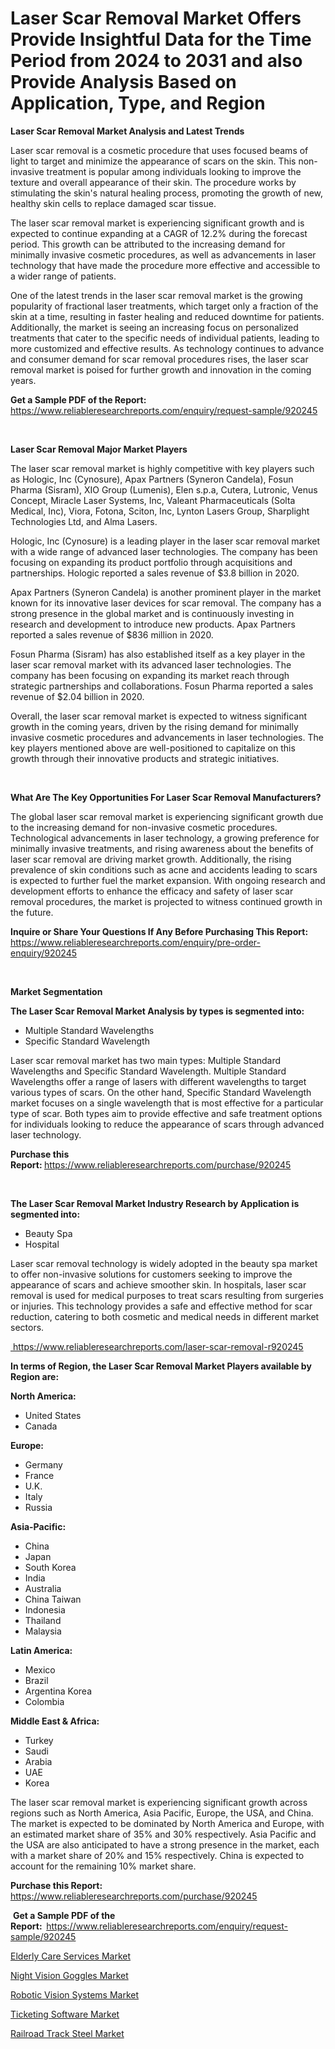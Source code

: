 <p><h1>Laser Scar Removal Market Offers Provide Insightful Data for the Time Period from 2024 to 2031 and also Provide Analysis Based on Application, Type, and Region</h1></p><p><strong>Laser Scar Removal Market Analysis and Latest Trends</strong></p>
<p><p>Laser scar removal is a cosmetic procedure that uses focused beams of light to target and minimize the appearance of scars on the skin. This non-invasive treatment is popular among individuals looking to improve the texture and overall appearance of their skin. The procedure works by stimulating the skin's natural healing process, promoting the growth of new, healthy skin cells to replace damaged scar tissue.</p><p>The laser scar removal market is experiencing significant growth and is expected to continue expanding at a CAGR of 12.2% during the forecast period. This growth can be attributed to the increasing demand for minimally invasive cosmetic procedures, as well as advancements in laser technology that have made the procedure more effective and accessible to a wider range of patients.</p><p>One of the latest trends in the laser scar removal market is the growing popularity of fractional laser treatments, which target only a fraction of the skin at a time, resulting in faster healing and reduced downtime for patients. Additionally, the market is seeing an increasing focus on personalized treatments that cater to the specific needs of individual patients, leading to more customized and effective results. As technology continues to advance and consumer demand for scar removal procedures rises, the laser scar removal market is poised for further growth and innovation in the coming years.</p></p>
<p><strong>Get a Sample PDF of the Report:&nbsp;</strong> <a href="https://www.reliableresearchreports.com/enquiry/request-sample/920245">https://www.reliableresearchreports.com/enquiry/request-sample/920245</a></p>
<p>&nbsp;</p>
<p><strong>Laser Scar Removal Major Market Players</strong></p>
<p><p>The laser scar removal market is highly competitive with key players such as Hologic, Inc (Cynosure), Apax Partners (Syneron Candela), Fosun Pharma (Sisram), XIO Group (Lumenis), Elen s.p.a, Cutera, Lutronic, Venus Concept, Miracle Laser Systems, Inc, Valeant Pharmaceuticals (Solta Medical, Inc), Viora, Fotona, Sciton, Inc, Lynton Lasers Group, Sharplight Technologies Ltd, and Alma Lasers.</p><p>Hologic, Inc (Cynosure) is a leading player in the laser scar removal market with a wide range of advanced laser technologies. The company has been focusing on expanding its product portfolio through acquisitions and partnerships. Hologic reported a sales revenue of $3.8 billion in 2020.</p><p>Apax Partners (Syneron Candela) is another prominent player in the market known for its innovative laser devices for scar removal. The company has a strong presence in the global market and is continuously investing in research and development to introduce new products. Apax Partners reported a sales revenue of $836 million in 2020.</p><p>Fosun Pharma (Sisram) has also established itself as a key player in the laser scar removal market with its advanced laser technologies. The company has been focusing on expanding its market reach through strategic partnerships and collaborations. Fosun Pharma reported a sales revenue of $2.04 billion in 2020.</p><p>Overall, the laser scar removal market is expected to witness significant growth in the coming years, driven by the rising demand for minimally invasive cosmetic procedures and advancements in laser technologies. The key players mentioned above are well-positioned to capitalize on this growth through their innovative products and strategic initiatives.</p></p>
<p>&nbsp;</p>
<p><strong>What Are The Key Opportunities For Laser Scar Removal Manufacturers?</strong></p>
<p><p>The global laser scar removal market is experiencing significant growth due to the increasing demand for non-invasive cosmetic procedures. Technological advancements in laser technology, a growing preference for minimally invasive treatments, and rising awareness about the benefits of laser scar removal are driving market growth. Additionally, the rising prevalence of skin conditions such as acne and accidents leading to scars is expected to further fuel the market expansion. With ongoing research and development efforts to enhance the efficacy and safety of laser scar removal procedures, the market is projected to witness continued growth in the future.</p></p>
<p><strong>Inquire or Share Your Questions If Any Before Purchasing This Report:</strong> <a href="https://www.reliableresearchreports.com/enquiry/pre-order-enquiry/920245">https://www.reliableresearchreports.com/enquiry/pre-order-enquiry/920245</a></p>
<p>&nbsp;</p>
<p><strong>Market Segmentation</strong></p>
<p><strong>The Laser Scar Removal Market Analysis by types is segmented into:</strong></p>
<p><ul><li>Multiple Standard Wavelengths</li><li>Specific Standard Wavelength</li></ul></p>
<p><p>Laser scar removal market has two main types: Multiple Standard Wavelengths and Specific Standard Wavelength. Multiple Standard Wavelengths offer a range of lasers with different wavelengths to target various types of scars. On the other hand, Specific Standard Wavelength market focuses on a single wavelength that is most effective for a particular type of scar. Both types aim to provide effective and safe treatment options for individuals looking to reduce the appearance of scars through advanced laser technology.</p></p>
<p><strong>Purchase this Report:&nbsp;</strong><a href="https://www.reliableresearchreports.com/purchase/920245">https://www.reliableresearchreports.com/purchase/920245</a></p>
<p>&nbsp;</p>
<p><strong>The Laser Scar Removal Market Industry Research by Application is segmented into:</strong></p>
<p><ul><li>Beauty Spa</li><li>Hospital</li></ul></p>
<p><p>Laser scar removal technology is widely adopted in the beauty spa market to offer non-invasive solutions for customers seeking to improve the appearance of scars and achieve smoother skin. In hospitals, laser scar removal is used for medical purposes to treat scars resulting from surgeries or injuries. This technology provides a safe and effective method for scar reduction, catering to both cosmetic and medical needs in different market sectors.</p></p>
<p><a href="https://www.reliableresearchreports.com/laser-scar-removal-r920245">&nbsp;https://www.reliableresearchreports.com/laser-scar-removal-r920245</a></p>
<p><strong>In terms of Region, the Laser Scar Removal Market Players available by Region are:</strong></p>
<p>
    <p> <strong> North America: </strong>
        <ul>
            <li>United States</li>
            <li>Canada</li>
        </ul>
        </p> 
    <p> <strong> Europe: </strong>
        <ul>
            <li>Germany</li>
            <li>France</li>
            <li>U.K.</li>
            <li>Italy</li>
            <li>Russia</li>
        </ul>
        </p> 
    <p> <strong> Asia-Pacific: </strong>
        <ul>
            <li>China</li>
            <li>Japan</li>
            <li>South Korea</li>
            <li>India</li>
            <li>Australia</li>
            <li>China Taiwan</li>
            <li>Indonesia</li>
            <li>Thailand</li>
            <li>Malaysia</li>
        </ul>
        </p> 
    <p> <strong> Latin America: </strong>
        <ul>
            <li>Mexico</li>
            <li>Brazil</li>
            <li>Argentina Korea</li>
            <li>Colombia</li>
        </ul>
        </p> 
    <p> <strong> Middle East & Africa: </strong>
        <ul>
            <li>Turkey</li>
            <li>Saudi</li>
            <li>Arabia</li>
            <li>UAE</li>
            <li>Korea</li>
        </ul>
    </p>
    </p>
<p><p>The laser scar removal market is experiencing significant growth across regions such as North America, Asia Pacific, Europe, the USA, and China. The market is expected to be dominated by North America and Europe, with an estimated market share of 35% and 30% respectively. Asia Pacific and the USA are also anticipated to have a strong presence in the market, each with a market share of 20% and 15% respectively. China is expected to account for the remaining 10% market share.</p></p>
<p><strong>Purchase this Report: </strong><a href="https://www.reliableresearchreports.com/purchase/920245">https://www.reliableresearchreports.com/purchase/920245</a></p>
<p>&nbsp;<strong>Get a Sample PDF of the Report:&nbsp;&nbsp;</strong><a href="https://www.reliableresearchreports.com/enquiry/request-sample/920245">https://www.reliableresearchreports.com/enquiry/request-sample/920245</a></p>
<p><strong></strong></p>
<p><p><a href="https://github.com/kulaberyasin52/Market-Research-Report-List-1/blob/main/elderly-care-services-market.md">Elderly Care Services Market</a></p><p><a href="https://medium.com/@joanne.alsop6545/global-night-vision-goggles-market-focus-on-application-end-use-industry-type-equipment-and-23d9afe9a2fa">Night Vision Goggles Market</a></p><p><a href="https://medium.com/@sam.gray5456/insights-into-the-robotic-vision-systems-market-size-which-is-expanding-with-a-12-8-df535ed2083a">Robotic Vision Systems Market</a></p><p><a href="https://github.com/nafiafirdania/Market-Research-Report-List-1/blob/main/ticketing-software-market.md">Ticketing Software Market</a></p><p><a href="https://www.linkedin.com/pulse/railroad-track-steel-market-size-growth-trends-statistics-1tlbe?trackingId=VURxMBjUQHm9aFreBl%2Bl3A%3D%3D">Railroad Track Steel Market</a></p></p>